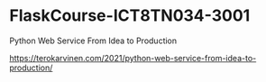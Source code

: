 # FlaskCourse-ICT8TN034-3001
Python Web Service From Idea to Production

https://terokarvinen.com/2021/python-web-service-from-idea-to-production/
